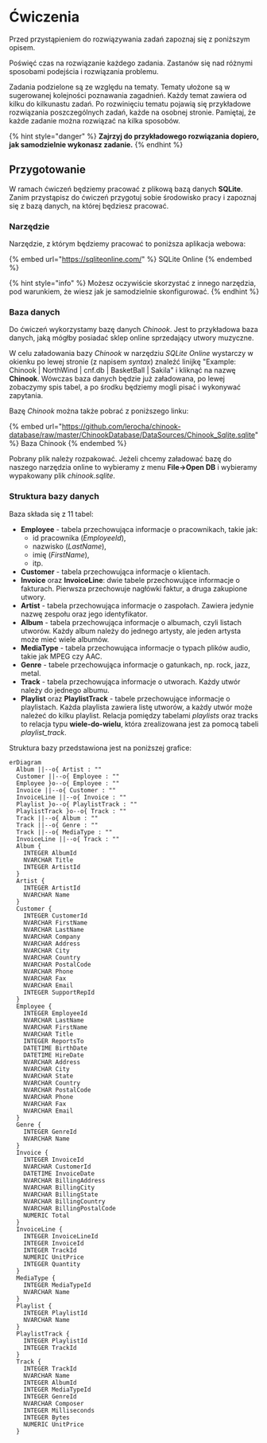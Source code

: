 # Ćwiczenia

Przed przystąpieniem do rozwiązywania zadań zapoznaj się z poniższym opisem.

Poświęć czas na rozwiązanie każdego zadania. Zastanów się nad różnymi sposobami podejścia i rozwiązania problemu.

Zadania podzielone są ze względu na tematy. Tematy ułożone są w sugerowanej kolejności poznawania zagadnień. Każdy temat zawiera od kilku do kilkunastu zadań. Po rozwinięciu tematu pojawią się przykładowe rozwiązania poszczególnych zadań, każde na osobnej stronie. Pamiętaj, że każde zadanie można rozwiązać na kilka sposobów. 

{% hint style="danger" %}
**Zajrzyj do przykładowego rozwiązania dopiero, jak samodzielnie wykonasz zadanie.**
{% endhint %}

## Przygotowanie

W ramach ćwiczeń będziemy pracować z plikową bazą danych **SQLite**. Zanim przystąpisz do ćwiczeń przygotuj sobie środowisko pracy i zapoznaj się z bazą danych, na której będziesz pracować.

### Narzędzie

Narzędzie, z którym będziemy pracować to poniższa aplikacja webowa: 

{% embed url="https://sqliteonline.com/" %}
SQLite Online
{% endembed %}

{% hint style="info" %}
Możesz oczywiście skorzystać z innego narzędzia, pod warunkiem, że wiesz jak je samodzielnie skonfigurować.
{% endhint %}

### Baza danych

Do ćwiczeń wykorzystamy bazę danych *Chinook*. Jest to przykładowa baza danych, jaką mógłby posiadać sklep online sprzedający utwory muzyczne. 

W celu załadowania bazy *Chinook* w narzędziu *SQLite Online* wystarczy w okienku po lewej stronie (z napisem *syntax*) znaleźć linijkę "Example: Chinook | NorthWind | cnf.db | BasketBall | Sakila" i kliknąć na nazwę **Chinook**. Wówczas baza danych będzie już załadowana, po lewej zobaczymy spis tabel, a po środku będziemy mogli pisać i wykonywać zapytania.

Bazę *Chinook* można także pobrać z poniższego linku:

{% embed url="https://github.com/lerocha/chinook-database/raw/master/ChinookDatabase/DataSources/Chinook_Sqlite.sqlite" %}
Baza Chinook
{% endembed %}

Pobrany plik należy rozpakować. Jeżeli chcemy załadować bazę do naszego narzędzia online to wybieramy z menu **File->Open DB** i wybieramy wypakowany plik *chinook.sqlite*.

### Struktura bazy danych

Baza składa się z 11 tabel:

- **Employee** - tabela przechowująca informacje o pracownikach, takie jak:
  - id pracownika (*EmployeeId*), 
  - nazwisko (*LastName*), 
  - imię (*FirstName*),
  - itp.
- **Customer** - tabela przechowująca informacje o klientach.
- **Invoice** oraz **InvoiceLine**: dwie tabele przechowujące informacje o fakturach. Pierwsza przechowuje nagłówki faktur, a druga zakupione utwory.
- **Artist** - tabela przechowująca informacje o zaspołach. Zawiera jedynie nazwę zespołu oraz jego identyfikator.
- **Album** - tabela przechowująca informacje o albumach, czyli listach utworów. Każdy album należy do jednego artysty, ale jeden artysta może mieć wiele albumów.
- **MediaType** - tabela przechowująca informacje o typach plików audio, takie jak MPEG czy AAC.
- **Genre** - tabele przechowująca informacje o gatunkach, np. rock, jazz, metal.
- **Track** - tabela przechowująca informacje o utworach. Każdy utwór należy do jednego albumu.
- **Playlist** oraz **PlaylistTrack** - tabele przechowujące informacje o playlistach. Każda playlista zawiera listę utworów, a każdy utwór może należeć do kilku playlist. Relacja pomiędzy tabelami *playlists* oraz tracks to relacja typu **wiele-do-wielu**, która zrealizowana jest za pomocą tabeli *playlist_track*.

Struktura bazy przedstawiona jest na poniższej grafice:

```mermaid
erDiagram
  Album ||--o{ Artist : ""
  Customer ||--o{ Employee : ""
  Employee }o--o{ Employee : ""
  Invoice ||--o{ Customer : ""
  InvoiceLine ||--o{ Invoice : ""
  Playlist }o--o{ PlaylistTrack : ""
  PlaylistTrack }o--o{ Track : ""
  Track ||--o{ Album : ""
  Track ||--o{ Genre : ""
  Track ||--o{ MediaType : ""
  InvoiceLine ||--o{ Track : ""
  Album {
    INTEGER AlbumId
    NVARCHAR Title
    INTEGER ArtistId
  }
  Artist {
    INTEGER ArtistId
    NVARCHAR Name
  }
  Customer {
    INTEGER CustomerId
    NVARCHAR FirstName
    NVARCHAR LastName
    NVARCHAR Company
    NVARCHAR Address
    NVARCHAR City
    NVARCHAR Country
    NVARCHAR PostalCode
    NVARCHAR Phone
    NVARCHAR Fax
    NVARCHAR Email
    INTEGER SupportRepId
  }
  Employee {
    INTEGER EmployeeId
    NVARCHAR LastName
    NVARCHAR FirstName
    NVARCHAR Title
    INTEGER ReportsTo
    DATETIME BirthDate
    DATETIME HireDate
    NVARCHAR Address
    NVARCHAR City
    NVARCHAR State
    NVARCHAR Country
    NVARCHAR PostalCode
    NVARCHAR Phone
    NVARCHAR Fax
    NVARCHAR Email
  }
  Genre {
    INTEGER GenreId
    NVARCHAR Name
  }
  Invoice {
    INTEGER InvoiceId
    NVARCHAR CustomerId
    DATETIME InvoiceDate
    NVARCHAR BillingAddress
    NVARCHAR BillingCity
    NVARCHAR BillingState
    NVARCHAR BillingCountry
    NVARCHAR BillingPostalCode
    NUMERIC Total
  }
  InvoiceLine {
    INTEGER InvoiceLineId
    INTEGER InvoiceId
    INTEGER TrackId
    NUMERIC UnitPrice
    INTEGER Quantity
  }
  MediaType {
    INTEGER MediaTypeId
    NVARCHAR Name
  }
  Playlist {
    INTEGER PlaylistId
    NVARCHAR Name
  }
  PlaylistTrack {
    INTEGER PlaylistId
    INTEGER TrackId
  }
  Track {
    INTEGER TrackId
    NVARCHAR Name
    INTEGER AlbumId
    INTEGER MediaTypeId
    INTEGER GenreId
    NVARCHAR Composer
    INTEGER Milliseconds
    INTEGER Bytes
    NUMERIC UnitPrice
  }
```